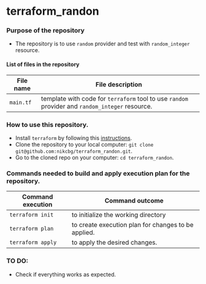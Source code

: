# terraform_randon

### Purpose of the repository 
- The repository is to use `random` provider and test with `random_integer` resource.

#### List of files in the repository

File name                            | File description 
------------------------------------ | --------------------------------------------------------------
`main.tf` | template with code for `terraform` tool to use `random` provider and `random_integer` resource.

### How to use this repository. 
- Install `terraform` by following this [instructions](https://www.terraform.io/intro/getting-started/install.html).
- Clone the repository to your local computer: `git clone git@github.com:nikcbg/terraform_randon.git`.
- Go to the cloned repo on your computer: `cd terraform_randon`.

### Commands needed to build and apply execution plan for the repository. 

Command execution                    | Command outcome
------------------------------------ | --------------------------------------------------------------
`terraform init` | to initialize the working directory 
`terraform plan` | to create execution plan for changes to be applied. 
`terraform apply` | to apply the desired changes. 


### TO DO:
- Check if everything works as expected.
